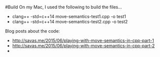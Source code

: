 #Build
On my Mac, I used the following to build the files...

- clang++ -std=c++14 move-semantics-test1.cpp -o test1
- clang++ -std=c++14 move-semantics-test2.cpp -o test2

Blog posts about the code:
- http://savas.me/2015/06/playing-with-move-semantics-in-cpp-part-1
- http://savas.me/2015/06/playing-with-move-semantics-in-cpp-part-2
- 
